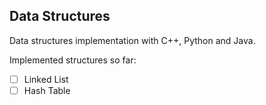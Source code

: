 ## Data Structures

Data structures implementation with C++, Python and Java.

Implemented structures so far:

-   [ ] Linked List
-   [ ] Hash Table
